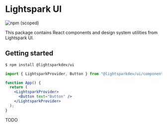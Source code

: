 # Lightspark UI

![npm (scoped)](https://img.shields.io/npm/v/@lightsparkdev/ui)

This package contains React components and design system utilities from Lightspark UI.

## Getting started

```bash
$ npm install @lightsparkdev/ui
```

```jsx
import { LightsparkProvider, Button } from "@lightsparkdev/ui/components";

function App() {
  return (
    <LightsparkProvider>
      <Button text="Button" />
    </LightsparkProvider>
  );
}
```

TODO
